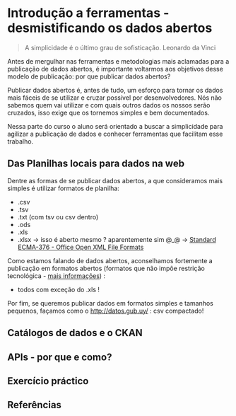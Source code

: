 ﻿Introdução a ferramentas - desmistificando os dados abertos
===========================================================

> A simplicidade é o último grau de sofisticação.
> Leonardo da Vinci

   Antes de mergulhar nas ferramentas e metodologias mais aclamadas para a publicação de dados abertos, é importante voltarmos aos objetivos desse modelo de publicação: por que publicar dados abertos?
  
   Publicar dados abertos é, antes de tudo, um esforço para tornar os dados mais fáceis de se utilizar e cruzar possível por desenvolvedores. Nós não sabemos quem vai utilizar e com quais outros dados os nossos serão cruzados, isso exige que os tornemos simples e bem documentados.
   
   Nessa parte do curso o aluno será orientado a buscar a simplicidade para agilizar a publicação de dados e conhecer ferramentas que facilitam esse trabalho.

## Das Planilhas locais para dados na web ##

Dentre as formas de se publicar dados abertos, a que consideramos mais simples é utilizar formatos de planilha:
* .csv
* .tsv
* .txt (com tsv ou csv dentro)
* .ods
* .xls
* .xlsx -> isso é aberto mesmo ? aparentemente sim  @_@ -> [Standard ECMA-376 - Office Open XML File Formats](http://www.ecma-international.org/publications/standards/Ecma-376.htm)

Como estamos falando de dados abertos, aconselhamos fortemente a publicação em formatos abertos (formatos que não impõe restrição tecnológica - [mais informações](http://opendefinition.org/)) :
* todos com exceção do .xls !

Por fim, se queremos publicar dados em formatos simples e tamanhos pequenos, façamos como o <http://datos.gub.uy/> : csv compactado!

## Catálogos de dados e o CKAN ##

## APIs - por que e como? ##

## Exercício práctico ##

## Referências ##

